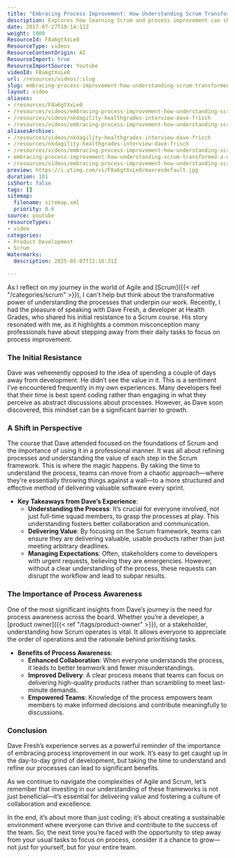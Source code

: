 ```yaml
---
title: "Embracing Process Improvement: How Understanding Scrum Transformed a Developer's Mindset"
description: Explores how learning Scrum and process improvement can shift developer mindsets, boost collaboration, and enhance software delivery in Agile teams.
date: 2017-07-27T19:14:11Z
weight: 1000
ResourceId: F8a6gtXxLe0
ResourceType: videos
ResourceContentOrigin: AI
ResourceImport: true
ResourceImportSource: Youtube
videoId: F8a6gtXxLe0
url: /resources/videos/:slug
slug: embracing-process-improvement-how-understanding-scrum-transformed-a-developers-mindset
layout: video
aliases:
- /resources/F8a6gtXxLe0
- /resources/videos/embracing-process-improvement-how-understanding-scrum-transformed-a-developers-mindset
- /resources/videos/nkdagility-healthgrades-interview-dave-frisch
- /resources/videos/embracing-process-improvement-how-understanding-scrum-transformed-a-developer-s-mindset
aliasesArchive:
- /resources/videos/nkdagility-healthgrades-interview-dave-frisch
- /resources/nkdagility-healthgrades-interview-dave-frisch
- /resources/videos/embracing-process-improvement-how-understanding-scrum-transformed-a-developers-mindset
- embracing-process-improvement-how-understanding-scrum-transformed-a-developers-mindset
- /resources/videos/embracing-process-improvement-how-understanding-scrum-transformed-a-developer-s-mindset
preview: https://i.ytimg.com/vi/F8a6gtXxLe0/maxresdefault.jpg
duration: 101
isShort: false
tags: []
sitemap:
  filename: sitemap.xml
  priority: 0.6
source: youtube
resourceTypes:
- video
categories:
- Product Development
- Scrum
Watermarks:
  description: 2025-05-07T13:16:31Z

---
```

As I reflect on my journey in the world of Agile and [Scrum]({{< ref "/categories/scrum" >}}), I can't help but think about the transformative power of understanding the processes that underpin our work. Recently, I had the pleasure of speaking with Dave Fresh, a developer at Health Grades, who shared his initial resistance to a Scrum course. His story resonated with me, as it highlights a common misconception many professionals have about stepping away from their daily tasks to focus on process improvement.

### The Initial Resistance

Dave was vehemently opposed to the idea of spending a couple of days away from development. He didn’t see the value in it. This is a sentiment I’ve encountered frequently in my own experiences. Many developers feel that their time is best spent coding rather than engaging in what they perceive as abstract discussions about processes. However, as Dave soon discovered, this mindset can be a significant barrier to growth.

### A Shift in Perspective

The course that Dave attended focused on the foundations of Scrum and the importance of using it in a professional manner. It was all about refining processes and understanding the value of each step in the Scrum framework. This is where the magic happens. By taking the time to understand the process, teams can move from a chaotic approach—where they’re essentially throwing things against a wall—to a more structured and effective method of delivering valuable software every sprint.

- **Key Takeaways from Dave’s Experience**:
  - **Understanding the Process**: It’s crucial for everyone involved, not just full-time squad members, to grasp the processes at play. This understanding fosters better collaboration and communication.
  - **Delivering Value**: By focusing on the Scrum framework, teams can ensure they are delivering valuable, usable products rather than just meeting arbitrary deadlines.
  - **Managing Expectations**: Often, stakeholders come to developers with urgent requests, believing they are emergencies. However, without a clear understanding of the process, these requests can disrupt the workflow and lead to subpar results.

### The Importance of Process Awareness

One of the most significant insights from Dave’s journey is the need for process awareness across the board. Whether you’re a developer, a [product owner]({{< ref "/tags/product-owner" >}}), or a stakeholder, understanding how Scrum operates is vital. It allows everyone to appreciate the order of operations and the rationale behind prioritising tasks. 

- **Benefits of Process Awareness**:
  - **Enhanced Collaboration**: When everyone understands the process, it leads to better teamwork and fewer misunderstandings.
  - **Improved Delivery**: A clear process means that teams can focus on delivering high-quality products rather than scrambling to meet last-minute demands.
  - **Empowered Teams**: Knowledge of the process empowers team members to make informed decisions and contribute meaningfully to discussions.

### Conclusion

Dave Fresh’s experience serves as a powerful reminder of the importance of embracing process improvement in our work. It’s easy to get caught up in the day-to-day grind of development, but taking the time to understand and refine our processes can lead to significant benefits. 

As we continue to navigate the complexities of Agile and Scrum, let’s remember that investing in our understanding of these frameworks is not just beneficial—it’s essential for delivering value and fostering a culture of collaboration and excellence. 

In the end, it’s about more than just coding; it’s about creating a sustainable environment where everyone can thrive and contribute to the success of the team. So, the next time you’re faced with the opportunity to step away from your usual tasks to focus on process, consider it a chance to grow—not just for yourself, but for your entire team.
